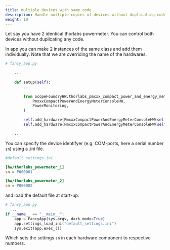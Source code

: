 ```yaml
---
title: multiple devices with same code
description: Handle multiple copies of devices without duplicating code
weight: 10
---
```


Let say you have 2 identical thorlabs powermeter. You can control both devices without duplicating any code. 

In app you can make 2 instances of  the same class and add them individually. Note that we are overriding the name of the hardwares.

```python
# fancy_app.py

    ...
  	
    def setup(self):
        ...
  			
        from ScopeFoundryHW.thorlabs_pmxxx_compact_power_and_energy_meter_console import (
            PmxxxCompactPowerAndEnergyMeterConsoleHW,
            PowerMonitoring,
        )

        self.add_hardware(PmxxxCompactPowerAndEnergyMeterConsoleHW(self, name="thorlabs_powermeter"))
        self.add_hardware(PmxxxCompactPowerAndEnergyMeterConsoleHW(self, name="thorlabs_powermeter_2"))

    ...
```

You can specify the device identifyer (e.g. COM-ports, here a serial number `sn`) using a .ini file.

```ini
#default_settings.ini

[hw/thorlabs_powermeter_1]
sn = P000001

[hw/thorlabs_powermeter_2]
sn = P000002
```

and load the default file at start-up:

```python
# fancy_app.py  
  ...
if __name__ == "__main__":
    app = FancyApp(sys.argv, dark_mode=True)
    app.settings_load_ini("default_settings.ini")
    sys.exit(app.exec_())
```

Which sets the settings `sn` in each hardware component to respective numbers. 

